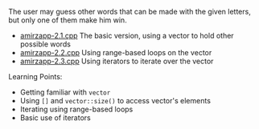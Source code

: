 The user may guess other words that can be made with the given letters, but only one of them make him win.

* [amirzapp-2.1.cpp](amirzapp-2.1.cpp) The basic version, using a vector to hold other possible words
* [amirzapp-2.2.cpp](amirzapp-2.2.cpp) Using range-based loops on the vector
* [amirzapp-2.3.cpp](amirzapp-2.3.cpp) Using iterators to iterate over the vector

Learning Points:
* Getting familiar with `vector`
* Using `[]` and `vector::size()` to access vector's elements
* Iterating using range-based loops
* Basic use of iterators